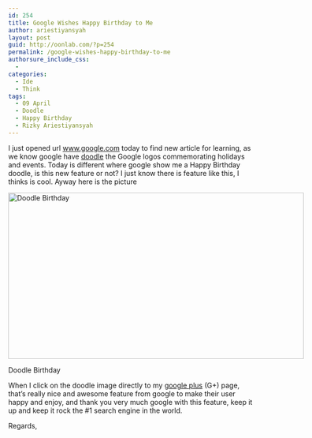 ```yaml
---
id: 254
title: Google Wishes Happy Birthday to Me
author: ariestiyansyah
layout: post
guid: http://oonlab.com/?p=254
permalink: /google-wishes-happy-birthday-to-me
authorsure_include_css:
  - 
categories:
  - Ide
  - Think
tags:
  - 09 April
  - Doodle
  - Happy Birthday
  - Rizky Ariestiyansyah
---
```

I just opened url <a href="http://google.com" target="_blank">www.google.com</a> today to find new article for learning, as we know google have <a href="http://www.google.com/doodles" target="_blank">doodle</a> the Google logos commemorating holidays and events. Today is different where google show me a Happy Birthday doodle, is this new feature or not? I just know there is feature like this, I thinks is cool. Ayway here is the picture

<div id="attachment_255" style="width: 610px" class="wp-caption aligncenter">
  <a href="http://oonlab.com/wp-content/uploads/2014/04/Screenshot-from-2014-04-09-141824.png"><img class="size-large wp-image-255" alt="Doodle Birthday" src="http://oonlab.com/wp-content/uploads/2014/04/Screenshot-from-2014-04-09-141824-600x337.png" width="600" height="337" /></a>
  
  <p class="wp-caption-text">
    Doodle Birthday
  </p>
</div>

When I click on the doodle image directly to my <a href="https://plus.google.com/+RizkyAriestiyansyah/about" target="_blank">google plus</a> (G+) page, that&#8217;s really nice and awesome feature from google to make their user happy and enjoy, and thank you very much google with this feature, keep it up and keep it rock the #1 search engine in the world.

Regards,